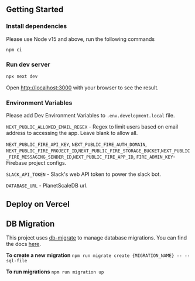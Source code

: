## Getting Started

### Install dependencies

Please use Node v15 and above, run the following commands

```
npm ci
```

### Run dev server

```bash
npx next dev
```

Open [http://localhost:3000](http://localhost:3000) with your browser to see the result.

### Environment Variables

Please add Dev Environment Variables to `.env.development.local` file.

`NEXT_PUBLIC_ALLOWED_EMAIL_REGEX` - Regex to limit users based on email address to accessing the app. Leave blank to allow all.

`NEXT_PUBLIC_FIRE_API_KEY`, `NEXT_PUBLIC_FIRE_AUTH_DOMAIN`, `NEXT_PUBLIC_FIRE_PROJECT_ID`,`NEXT_PUBLIC_FIRE_STORAGE_BUCKET`,`NEXT_PUBLIC_FIRE_MESSAGING_SENDER_ID`,`NEXT_PUBLIC_FIRE_APP_ID`, `FIRE_ADMIN_KEY`- Firebase project configs.

`SLACK_API_TOKEN` - Slack's web API token to power the slack bot.

`DATABASE_URL` - PlanetScaleDB url.

## Deploy on Vercel

## DB Migration

This project uses [db-migrate](https://github.com/db-migrate/node-db-migrate) to manage database migrations. You can find the docs [here](https://db-migrate.readthedocs.io/en/latest).

**To create a new migration**
`npm run migrate create {MIGRATION_NAME} -- --sql-file`

**To run migrations**
`npm run migration up`

